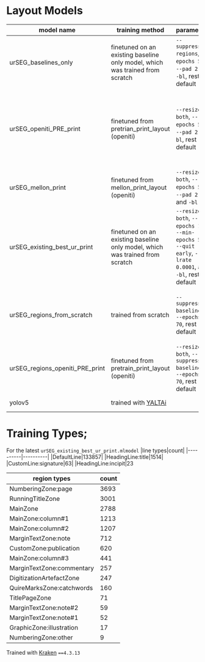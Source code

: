 # Layout Models

|model name|training method|parameters|comments|
|----------|----------|----------|----------|
|urSEG_baselines_only|finetuned on an existing baseline only model, which was trained from scratch|`--suppress-regions`, `--epochs 50`, `--pad 2 2`, `-bl`, rest default|baseline only; good for `DefaultLine`; needs more examples of `HeadingLine` and `CustomLine:signature`; requires more work for `DefaultLine:prose` and `DefaultLine:verse`|
|urSEG_openiti_PRE_print|finetuned from pretrian_print_layout (openiti)|`--resize both`, `--epochs 50`, `--pad 2 2`,`-bl`, rest default|handles multicolumn (easily confused between multicolumn prose and verse); baselines need work, especially for slanted lines; need more examples of layouts with `MainZone` and `MarginTextZone` + texts blocks enclosed within boxes within borders| 
|urSEG_mellon_print|finetuned from mellon_print_layout (openiti)|`--resize both`, `--epochs 50`, `--pad 2 2`, and `-bl`|poor on pages with both `MaineZone` and `MarginTextZone`; masks from baselines is not ideal|
|urSEG_existing_best_ur_print|finetuned on an existing baseline only model, which was trained from scratch|`--resize both`, `--epochs 100`, `--min-epochs 50`, `--quit early`, `--lrate 0.0001`, and `-bl`, rest default|best model; handles multicolumn very well; better regions and baselines on extended classes; classes with examples < 200 need work|
|urSEG_regions_from_scratch|trained from scratch|`--suppress-baselines`, `--epochs 70`, rest default|region only; handles multicolumn upto three columns; prone to merge `MarginTextZone` and `MainZone`, especially where separation between the two is less clear|
|urSEG_regions_openiti_PRE_print|finetuned from pretrain_print_layout (openiti)|`--resize both`, `--suppress-baselines`, `--epochs 70`, rest default|region only; similar to `urSEG_regions_from_scratch`, but worse to finetune|
|yolov5|trained with <a href="https://github.com/PonteIneptique/YALTAi" target="_blank">YALTAi</a>||weights too large to upload here|


# Training Types; 
For the latest `urSEG_existing_best_ur_print.mlmodel`
|line types|count|
|----------|----------|
|DefaultLine|133857|
|HeadingLine:title|1514|
|CustomLine:signature|63|
|HeadingLine:incipit|23
 
|region types|count|
|-------|-------|
|NumberingZone:page|3693|
|RunningTitleZone|3001|
|MainZone|2788|
|MainZone:column#1|1213|
|MainZone:column#2|1207|
|MarginTextZone:note|712|
|CustomZone:publication|620|
|MainZone:column#3|441|
|MarginTextZone:commentary|257|
|DigitizationArtefactZone|247|
|QuireMarksZone:catchwords|160|
|TitlePageZone|71|
|MarginTextZone:note#2|59|
|MarginTextZone:note#1|52|
|GraphicZone:illustration|17|
|NumberingZone:other|9|

Trained with [Kraken](https://github.com/mittagessen/kraken) `==4.3.13`
